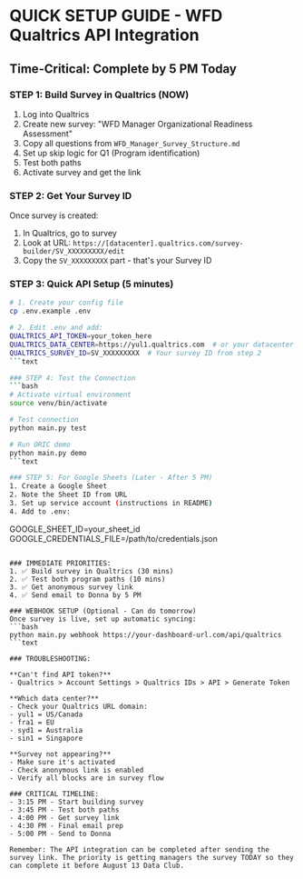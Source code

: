 # QUICK SETUP GUIDE - WFD Qualtrics API Integration

## Time-Critical: Complete by 5 PM Today

### STEP 1: Build Survey in Qualtrics (NOW)

1. Log into Qualtrics
2. Create new survey: "WFD Manager Organizational Readiness Assessment"
3. Copy all questions from `WFD_Manager_Survey_Structure.md`
4. Set up skip logic for Q1 (Program identification)
5. Test both paths
6. Activate survey and get the link

### STEP 2: Get Your Survey ID

Once survey is created:

1. In Qualtrics, go to survey
2. Look at URL: `https://[datacenter].qualtrics.com/survey-builder/SV_XXXXXXXXX/edit`
3. Copy the `SV_XXXXXXXXX` part - that's your Survey ID

### STEP 3: Quick API Setup (5 minutes)

```bash
# 1. Create your config file
cp .env.example .env

# 2. Edit .env and add:
QUALTRICS_API_TOKEN=your_token_here
QUALTRICS_DATA_CENTER=https://yul1.qualtrics.com  # or your datacenter
QUALTRICS_SURVEY_ID=SV_XXXXXXXXX  # Your survey ID from step 2
```text

### STEP 4: Test the Connection
```bash
# Activate virtual environment
source venv/bin/activate

# Test connection
python main.py test

# Run ORIC demo
python main.py demo
```text

### STEP 5: For Google Sheets (Later - After 5 PM)
1. Create a Google Sheet
2. Note the Sheet ID from URL
3. Set up service account (instructions in README)
4. Add to .env:
   ```

   GOOGLE_SHEET_ID=your_sheet_id
   GOOGLE_CREDENTIALS_FILE=/path/to/credentials.json

   ```

### IMMEDIATE PRIORITIES:
1. ✅ Build survey in Qualtrics (30 mins)
2. ✅ Test both program paths (10 mins)
3. ✅ Get anonymous survey link
4. ✅ Send email to Donna by 5 PM

### WEBHOOK SETUP (Optional - Can do tomorrow)
Once survey is live, set up automatic syncing:
```bash
python main.py webhook https://your-dashboard-url.com/api/qualtrics
```text

### TROUBLESHOOTING:

**Can't find API token?**
- Qualtrics > Account Settings > Qualtrics IDs > API > Generate Token

**Which data center?**
- Check your Qualtrics URL domain:
  - yul1 = US/Canada
  - fra1 = EU
  - syd1 = Australia
  - sin1 = Singapore

**Survey not appearing?**
- Make sure it's activated
- Check anonymous link is enabled
- Verify all blocks are in survey flow

### CRITICAL TIMELINE:
- 3:15 PM - Start building survey
- 3:45 PM - Test both paths
- 4:00 PM - Get survey link
- 4:30 PM - Final email prep
- 5:00 PM - Send to Donna

Remember: The API integration can be completed after sending the survey link. The priority is getting managers the survey TODAY so they can complete it before August 13 Data Club.
